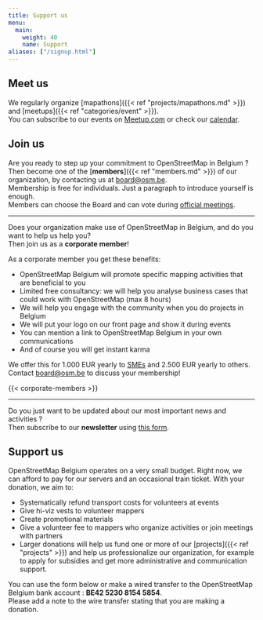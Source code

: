 ```yaml
---
title: Support us
menu:
  main:
    weight: 40
    name: Support
aliases: ["/signup.html"]
---
```


## Meet us

We regularly organize [mapathons]({{< ref "projects/mapathons.md" >}}) and [meetups]({{< ref "categories/event" >}}).  
You can subscribe to our events on [Meetup.com](https://www.meetup.com/OpenStreetMap-Belgium/) or check our [calendar](https://osmcal.org/?in=Belgium).

## Join us

Are you ready to step up your commitment to OpenStreetMap in Belgium ?  
Then become one of the [**members**]({{< ref "members.md" >}}) of our organization, by contacting us at <board@osm.be>.  
Membership is free for individuals. Just a paragraph to introduce yourself is enough.  
Members can choose the Board and can vote during [official meetings](https://github.com/osmbe/working-group-bylaws/tree/master/minutes).

---

Does your organization make use of OpenStreetMap in Belgium, and do you want to help us help you?  
Then join us as a **corporate member**!

As a corporate member you get these benefits:

- OpenStreetMap Belgium will promote specific mapping activities that are beneficial to you
- Limited free consultancy: we will help you analyse business cases that could work with OpenStreetMap (max 8 hours)
- We will help you engage with the community when you do projects in Belgium
- We will put your logo on our front page and show it during events
- You can mention a link to OpenStreetMap Belgium in your own communications
- And of course you will get instant karma

We offer this for 1.000 EUR yearly to [SMEs](https://ec.europa.eu/growth/smes/sme-definition_fr) and 2.500 EUR yearly to others.  
Contact <board@osm.be> to discuss your membership!

{{< corporate-members >}}

---

Do you just want to be updated about our most important news and activities ?  
Then subscribe to our **newsletter** using [this form](https://osm.us13.list-manage.com/subscribe?u=cc6632a49e784f67574e50269&id=5c2416bba6).

## Support us

OpenStreetMap Belgium operates on a very small budget. Right now, we can afford to pay for our servers and an occasional train ticket.
With your donation, we aim to:

- Systematically refund transport costs for volunteers at events
- Give hi-viz vests to volunteer mappers
- Create promotional materials
- Give a volunteer fee to mappers who organize activities or join meetings with partners
- Larger donations will help us fund one or more of our [projects]({{< ref "projects" >}}) and help us professionalize our organization, for example to apply for subsidies and get more administrative and communication support.

You can use the form below or make a wired transfer to the OpenStreetMap Belgium bank account : **BE42 5230 8154 5854**.  
Please add a note to the wire transfer stating that you are making a donation. 